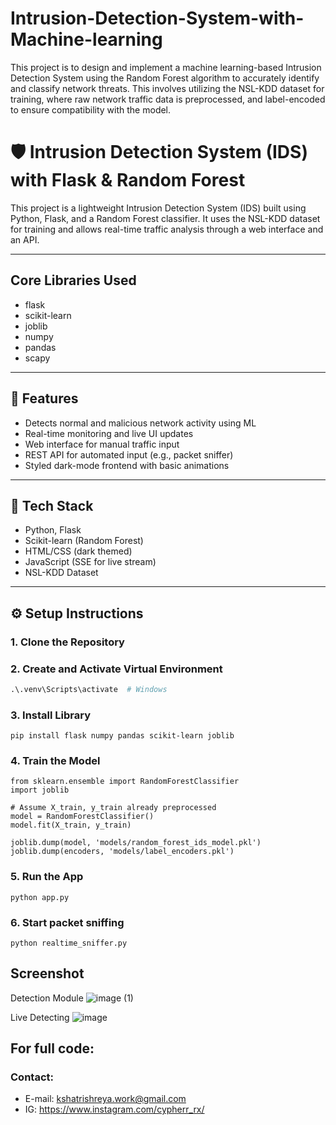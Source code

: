 # Intrusion-Detection-System-with-Machine-learning
This project is to design and implement a machine learning-based Intrusion Detection System using the Random Forest algorithm to accurately identify and classify network threats. This involves utilizing the NSL-KDD dataset for training, where raw network traffic data is preprocessed, and label-encoded to ensure compatibility with the model.

# 🛡️ Intrusion Detection System (IDS) with Flask & Random Forest

This project is a lightweight Intrusion Detection System (IDS) built using Python, Flask, and a Random Forest classifier. It uses the NSL-KDD dataset for training and allows real-time traffic analysis through a web interface and an API.

---

## Core Libraries Used 
- flask
- scikit-learn
- joblib
- numpy
- pandas
- scapy

---

## 🚀 Features

- Detects normal and malicious network activity using ML
- Real-time monitoring and live UI updates
- Web interface for manual traffic input
- REST API for automated input (e.g., packet sniffer)
- Styled dark-mode frontend with basic animations

---

## 🧰 Tech Stack

- Python, Flask
- Scikit-learn (Random Forest)
- HTML/CSS (dark themed)
- JavaScript (SSE for live stream)
- NSL-KDD Dataset

---
## ⚙️ Setup Instructions

### 1. Clone the Repository

### 2. Create and Activate Virtual Environment
``` python -m venv .venv
.\.venv\Scripts\activate  # Windows
```
### 3. Install Library 
```
pip install flask numpy pandas scikit-learn joblib
```
### 4. Train the Model
```
from sklearn.ensemble import RandomForestClassifier
import joblib

# Assume X_train, y_train already preprocessed
model = RandomForestClassifier()
model.fit(X_train, y_train)

joblib.dump(model, 'models/random_forest_ids_model.pkl')
joblib.dump(encoders, 'models/label_encoders.pkl')
```
### 5. Run the App
```
python app.py
```
### 6. Start packet sniffing
```
python realtime_sniffer.py
```

## Screenshot 
Detection Module
![image (1)](https://github.com/user-attachments/assets/e2fa33d4-7476-4c32-b1d7-395cf2af0882)

Live Detecting 
![image](https://github.com/user-attachments/assets/652a8040-eb98-4ec8-8ac3-251096af98cf)

## For full code:
### Contact:
- E-mail: kshatrishreya.work@gmail.com
- IG: https://www.instagram.com/cypherr_rx/













